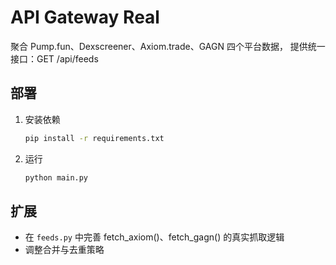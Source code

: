 # API Gateway Real

聚合 Pump.fun、Dexscreener、Axiom.trade、GAGN 四个平台数据，
提供统一接口：GET /api/feeds

## 部署

1. 安装依赖
   ```bash
   pip install -r requirements.txt
   ```

2. 运行
   ```bash
   python main.py
   ```

## 扩展

- 在 `feeds.py` 中完善 fetch_axiom()、fetch_gagn() 的真实抓取逻辑
- 调整合并与去重策略
